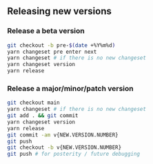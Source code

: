 ## Releasing new versions

### Release a beta version
```bash
git checkout -b pre-$(date +%Y%m%d)
yarn changeset pre enter next
yarn changeset # if there is no new changeset
yarn changeset version
yarn release
```

### Release a major/minor/patch version
```bash
git checkout main
yarn changeset # if there is no new changeset
git add . && git commit
yarn changeset version
yarn release
git commit -am v{NEW.VERSION.NUMBER}
git push
git checkout -b v{NEW.VERSION.NUMBER}
git push # for posterity / future debugging
```
